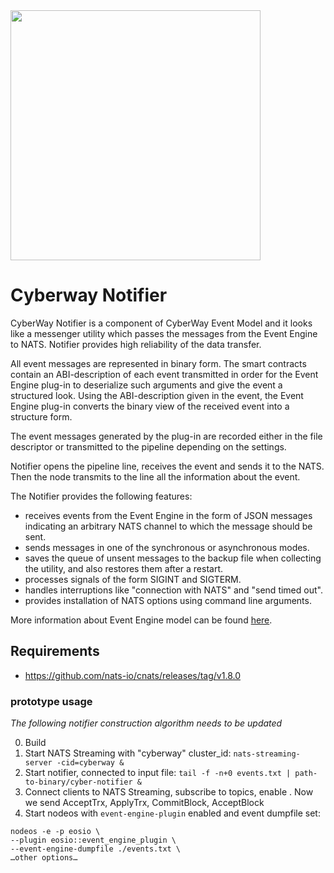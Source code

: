 <img width="400" src="https://github.com/cyberway/cyberway/blob/master/docs/logo.jpg" />

# Cyberway Notifier
CyberWay Notifier is a component of CyberWay Event Model and it looks like a messenger utility which passes the messages from the Event Engine to NATS. Notifier provides high reliability of the data transfer.

All event messages are represented in binary form. The smart contracts contain an ABI-description of each event transmitted in order for the Event Engine plug-in to deserialize such arguments and give the event a structured look. Using the ABI-description given in the event, the Event Engine plug-in converts the binary view of the received event into a structure form.  

The event messages generated by the plug-in are recorded either in the file descriptor or transmitted to the pipeline depending on the settings. 

Notifier opens the pipeline line, receives the event and sends it to the NATS. Then the node transmits to the line all the information about the event.

The Notifier provides the following features:
  * receives events from the Event Engine in the form of JSON messages indicating an arbitrary NATS channel to which the message should be sent.
  * sends messages in one of the synchronous or asynchronous modes.
  * saves the queue of unsent messages to the backup file when collecting the utility, and also restores them after a restart.
  * processes signals of the form SIGINT and SIGTERM.
  * handles interruptions like "connection with NATS" and "send timed out".
  * provides installation of NATS options using command line arguments.
  
 More information about Event Engine model can be found [here](https://cyberway.gitbook.io/en/devportal/event_engine).


## Requirements
* https://github.com/nats-io/cnats/releases/tag/v1.8.0

### prototype usage
*The following notifier construction algorithm needs to be updated*  

0. Build
1. Start NATS Streaming with "cyberway" cluster_id: `nats-streaming-server -cid=cyberway &`
2. Start notifier, connected to input file: `tail -f -n+0 events.txt | path-to-binary/cyber-notifier &`
3. Connect clients to NATS Streaming, subscribe to topics, enable . Now we send AcceptTrx, ApplyTrx, CommitBlock, AcceptBlock
4. Start nodeos with `event-engine-plugin` enabled and event dumpfile set:
```
nodeos -e -p eosio \
--plugin eosio::event_engine_plugin \
--event-engine-dumpfile ./events.txt \
…other options…
```
